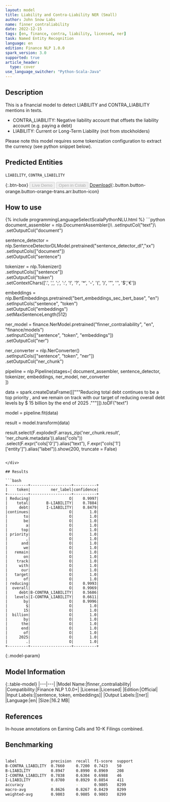 ```yaml
---
layout: model
title: Liability and Contra-Liability NER (Small)
author: John Snow Labs
name: finner_contraliability
date: 2022-12-15
tags: [en, finance, contra, liability, licensed, ner]
task: Named Entity Recognition
language: en
edition: Finance NLP 1.0.0
spark_version: 3.0
supported: true
article_header:
  type: cover
use_language_switcher: "Python-Scala-Java"
---
```


## Description

This is a financial model to detect LIABILITY and CONTRA_LIABILITY mentions in texts.  

- CONTRA_LIABILITY: Negative liability account that offsets the liability account (e.g. paying a debt)
- LIABILITY:  Current or Long-Term Liability (not from stockholders)

Please note this model requires some tokenization configuration to extract the currency (see python snippet below).

## Predicted Entities

`LIABILITY`, `CONTRA_LIABILITY`

{:.btn-box}
<button class="button button-orange" disabled>Live Demo</button>
<button class="button button-orange" disabled>Open in Colab</button>
[Download](https://s3.amazonaws.com/auxdata.johnsnowlabs.com/finance/models/finner_contraliability_en_1.0.0_3.0_1671136444267.zip){:.button.button-orange.button-orange-trans.arr.button-icon}

## How to use



<div class="tabs-box" markdown="1">
{% include programmingLanguageSelectScalaPythonNLU.html %}
```python
document_assembler = nlp.DocumentAssembler()\
    .setInputCol("text")\
    .setOutputCol("document")

sentence_detector = nlp.SentenceDetectorDLModel.pretrained("sentence_detector_dl","xx")\
    .setInputCols(["document"])\
    .setOutputCol("sentence")

tokenizer = nlp.Tokenizer()\
    .setInputCols(["sentence"])\
    .setOutputCol("token")\
    .setContextChars(['.', ',', ';', ':', '!', '?', '*', '-', '(', ')', '”', '’', '$','€'])

embeddings = nlp.BertEmbeddings.pretrained("bert_embeddings_sec_bert_base", "en") \
  .setInputCols("sentence", "token") \
  .setOutputCol("embeddings")\
  .setMaxSentenceLength(512)

ner_model = finance.NerModel.pretrained("finner_contraliability", "en", "finance/models")\
    .setInputCols(["sentence", "token", "embeddings"])\
    .setOutputCol("ner")

ner_converter = nlp.NerConverter()\
    .setInputCols(["sentence", "token", "ner"])\
    .setOutputCol("ner_chunk")

pipeline = nlp.Pipeline(stages=[
    document_assembler,
    sentence_detector,
    tokenizer,
    embeddings,
    ner_model,
    ner_converter   
    ])

data = spark.createDataFrame([["""Reducing total debt continues to be a top priority , and we remain on track with our target of reducing overall debt levels by $ 15 billion by the end of 2025 ."""]]).toDF("text")

model = pipeline.fit(data)

result = model.transform(data)

result.select(F.explode(F.arrays_zip('ner_chunk.result', 'ner_chunk.metadata')).alias("cols")) \
               .select(F.expr("cols['0']").alias("text"),
                       F.expr("cols['1']['entity']").alias("label")).show(200, truncate = False)

```

</div>

## Results

```bash
+---------+------------------+----------+
|    token|         ner_label|confidence|
+---------+------------------+----------+
| Reducing|                 O|    0.9997|
|    total|       B-LIABILITY|    0.7884|
|     debt|       I-LIABILITY|    0.8479|
|continues|                 O|       1.0|
|       to|                 O|       1.0|
|       be|                 O|       1.0|
|        a|                 O|       1.0|
|      top|                 O|       1.0|
| priority|                 O|       1.0|
|        ,|                 O|       1.0|
|      and|                 O|       1.0|
|       we|                 O|       1.0|
|   remain|                 O|       1.0|
|       on|                 O|       1.0|
|    track|                 O|       1.0|
|     with|                 O|       1.0|
|      our|                 O|       1.0|
|   target|                 O|       1.0|
|       of|                 O|       1.0|
| reducing|                 O|    0.9993|
|  overall|                 O|    0.9969|
|     debt|B-CONTRA_LIABILITY|    0.5686|
|   levels|I-CONTRA_LIABILITY|    0.6611|
|       by|                 O|    0.9996|
|        $|                 O|       1.0|
|       15|                 O|       1.0|
|  billion|                 O|       1.0|
|       by|                 O|       1.0|
|      the|                 O|       1.0|
|      end|                 O|       1.0|
|       of|                 O|       1.0|
|     2025|                 O|       1.0|
|        .|                 O|       1.0|
+---------+------------------+----------+
```

{:.model-param}
## Model Information

{:.table-model}
|---|---|
|Model Name:|finner_contraliability|
|Compatibility:|Finance NLP 1.0.0+|
|License:|Licensed|
|Edition:|Official|
|Input Labels:|[sentence, token, embeddings]|
|Output Labels:|[ner]|
|Language:|en|
|Size:|16.2 MB|

## References

In-house annotations on Earning Calls and 10-K Filings combined.

## Benchmarking

```bash

label               precision  recall  f1-score  support 
B-CONTRA_LIABILITY  0.7660     0.7200  0.7423    50      
B-LIABILITY         0.8947     0.8990  0.8969    208     
I-CONTRA_LIABILITY  0.7838     0.6304  0.6988    46      
I-LIABILITY         0.8780     0.8929  0.8854    411     
accuracy            -          -       0.9805    8299    
macro-avg           0.8626     0.8267  0.8429    8299    
weighted-avg        0.9803     0.9805  0.9803    8299

```
